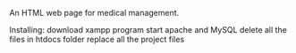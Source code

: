 
An HTML web page for medical management.

Installing:
download xampp program
start apache and MySQL
delete all the files in htdocs folder
replace all the project files

